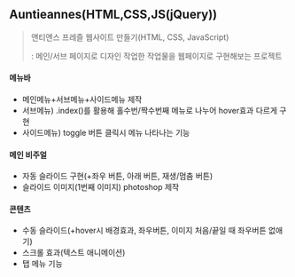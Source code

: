 ## Auntieannes(HTML,CSS,JS(jQuery))
>앤티앤스 프레즐 웹사이트 만들기(HTML, CSS, JavaScript)
> 
> : 메인/서브 페이지로 디자인 작업한 작업물을 웹페이지로 구현해보는 프로젝트

#### 메뉴바
* 메인메뉴+서브메뉴+사이드메뉴 제작
* 서브메뉴) .index()를 활용해 홀수번/짝수번째 메뉴로 나누어 hover효과 다르게 구현
* 사이드메뉴) toggle 버튼 클릭시 메뉴 나타나는 기능 

#### 메인 비주얼
* 자동 슬라이드 구현(+좌우 버튼, 아래 버튼, 재생/멈춤 버튼)
* 슬라이드 이미지(1번째 이미지) photoshop 제작

#### 콘텐츠
* 수동 슬라이드(+hover시 배경효과, 좌우버튼, 이미지 처음/끝일 때 좌우버튼 없애기)
* 스크롤 효과(텍스트 애니메이션)
* 탭 메뉴 기능
